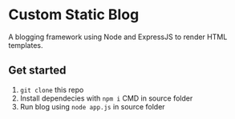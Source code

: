 Custom Static Blog
==================
A blogging framework using Node and ExpressJS to render HTML templates.

## Get started
1. ``git clone`` this repo
2. Install dependecies with ``npm i`` CMD in source folder
3. Run blog using ``node app.js`` in source folder

